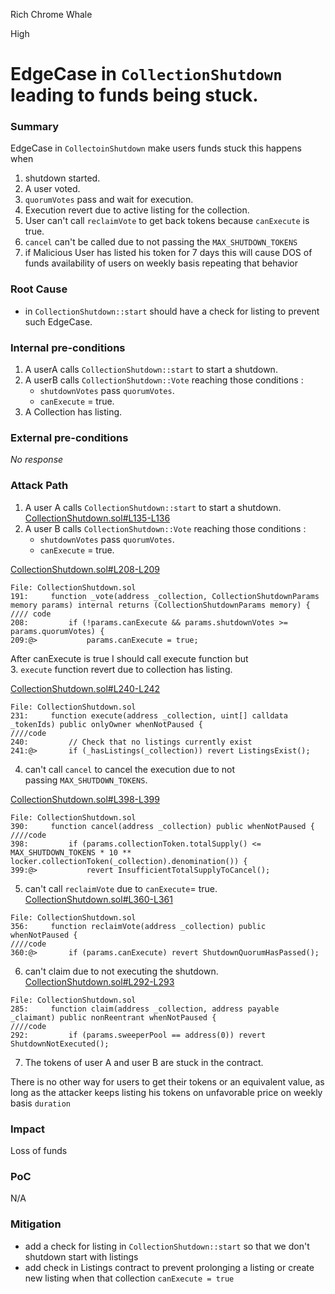 Rich Chrome Whale

High

# EdgeCase in `CollectionShutdown` leading to funds being stuck.

### Summary

EdgeCase in `CollectoinShutdown` make users funds stuck this happens when

1. shutdown started.
2. A user voted.
3. `quorumVotes` pass and wait for execution.
4. Execution revert due to active listing for the collection.
5. User can't call `reclaimVote` to get back tokens because `canExecute` is true.
6. `cancel` can't be called due to not passing the `MAX_SHUTDOWN_TOKENS`
7. if Malicious User has listed his token for 7 days this will cause DOS of funds availability of users on weekly basis repeating that behavior

### Root Cause

- in `CollectionShutdown::start` should have a check for listing to prevent such EdgeCase.

### Internal pre-conditions

1. A userA calls `CollectionShutdown::start` to start a shutdown.
2. A userB calls `CollectionShutdown::Vote` reaching those conditions :
    - `shutdownVotes` pass `quorumVotes`.
    - `canExecute` = true.
3. A Collection has listing.

### External pre-conditions

_No response_

### Attack Path

1. A user A calls `CollectionShutdown::start` to start a shutdown.  
    [CollectionShutdown.sol#L135-L136](https://github.com/sherlock-audit/2024-08-flayer/blob/0ec252cf9ef0f3470191dcf8318f6835f5ef688c/flayer/src/contracts/utils/CollectionShutdown.sol#L135-L136)
2. A user B calls `CollectionShutdown::Vote` reaching those conditions :
    - `shutdownVotes` pass `quorumVotes`.
    - `canExecute` = true.

[CollectionShutdown.sol#L208-L209](https://github.com/sherlock-audit/2024-08-flayer/blob/0ec252cf9ef0f3470191dcf8318f6835f5ef688c/flayer/src/contracts/utils/CollectionShutdown.sol#L208-L210)

```solidity
File: CollectionShutdown.sol
191:     function _vote(address _collection, CollectionShutdownParams memory params) internal returns (CollectionShutdownParams memory) {
//// code
208:         if (!params.canExecute && params.shutdownVotes >= params.quorumVotes) {
209:@>           params.canExecute = true;
```

After canExecute is true I should call execute function but  
3. `execute` function revert due to collection has listing.

[CollectionShutdown.sol#L240-L242](https://github.com/sherlock-audit/2024-08-flayer/blob/0ec252cf9ef0f3470191dcf8318f6835f5ef688c/flayer/src/contracts/utils/CollectionShutdown.sol#L240-L242)

```solidity
File: CollectionShutdown.sol
231:     function execute(address _collection, uint[] calldata _tokenIds) public onlyOwner whenNotPaused {
////code
240:         // Check that no listings currently exist
241:@>       if (_hasListings(_collection)) revert ListingsExist();
```

4. can't call `cancel` to cancel the execution due to not passing `MAX_SHUTDOWN_TOKENS`.

[CollectionShutdown.sol#L398-L399](https://github.com/sherlock-audit/2024-08-flayer/blob/0ec252cf9ef0f3470191dcf8318f6835f5ef688c/flayer/src/contracts/utils/CollectionShutdown.sol#L398-L399)

```solidity
File: CollectionShutdown.sol
390:     function cancel(address _collection) public whenNotPaused {
////code
398:         if (params.collectionToken.totalSupply() <= MAX_SHUTDOWN_TOKENS * 10 ** locker.collectionToken(_collection).denomination()) {
399:@>           revert InsufficientTotalSupplyToCancel();
```

5. can't call `reclaimVote` due to `canExecute`= true.  
    [CollectionShutdown.sol#L360-L361](https://github.com/sherlock-audit/2024-08-flayer/blob/0ec252cf9ef0f3470191dcf8318f6835f5ef688c/flayer/src/contracts/utils/CollectionShutdown.sol#L360-L361)

```solidity
File: CollectionShutdown.sol
356:     function reclaimVote(address _collection) public whenNotPaused {
////code
360:@>       if (params.canExecute) revert ShutdownQuorumHasPassed();
```

6. can't claim due to not executing the shutdown.  
    [CollectionShutdown.sol#L292-L293](https://github.com/sherlock-audit/2024-08-flayer/blob/0ec252cf9ef0f3470191dcf8318f6835f5ef688c/flayer/src/contracts/utils/CollectionShutdown.sol#L292-L293)

```solidity
File: CollectionShutdown.sol
285:     function claim(address _collection, address payable _claimant) public nonReentrant whenNotPaused {
////code
292:         if (params.sweeperPool == address(0)) revert ShutdownNotExecuted();
```

7. The tokens of user A and user B are stuck in the contract.

There is no other way for users to get their tokens or an equivalent value, as long as the attacker keeps listing his tokens on unfavorable price on weekly basis `duration`

### Impact

Loss of funds

### PoC

N/A

### Mitigation

- add a check for listing in `CollectionShutdown::start` so that we don't shutdown start with listings
- add check in Listings contract to prevent prolonging a listing or create new listing when that collection `canExecute = true`